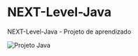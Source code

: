 # NEXT-Level-Java
NEXT-Level-Java - Projeto de aprendizado

![Projeto Java](https://user-images.githubusercontent.com/66568299/178820750-9d866687-cc88-4f7f-9cbe-e5de5b6b2599.png)

